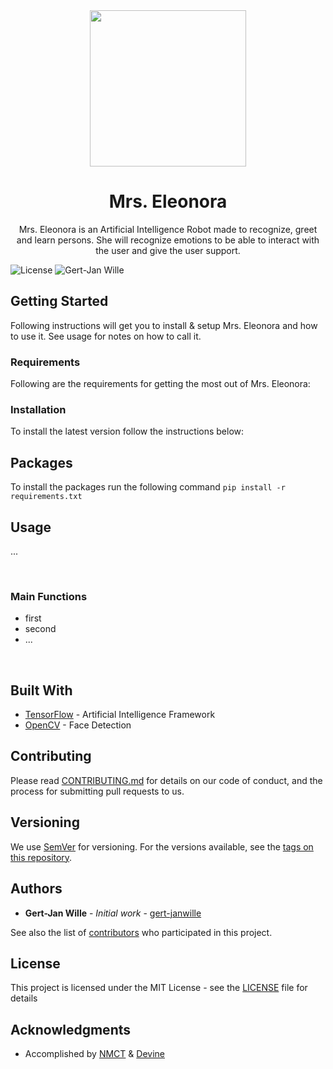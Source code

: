 <div align="center">
  <a href="https://github.com/gert-janwille/Eleonora">
    <img width="250" heigth="250" src="https://raw.github.com/gert-janwille/Eleonora/master/docs/assets/eleonora-official.png">
  </a>
  <br/>
  <h1>Mrs. Eleonora</h1>
  <p>
    Mrs. Eleonora is an Artificial Intelligence Robot made to recognize, greet and learn persons. She will recognize emotions to be able to interact with the user and give the user support.
</div>


![License](https://img.shields.io/badge/license-MIT-blue.svg)
![Gert-Jan Wille](https://img.shields.io/badge/Author-gert--janwille-blue.svg)



## Getting Started

Following instructions will get you to install & setup Mrs. Eleonora and how to use it. See usage for notes on how to call it.

### Requirements

Following are the requirements for getting the most out of Mrs. Eleonora:

### Installation

To install the latest version follow the instructions below:

## Packages
To install the packages run the following command
`pip install -r requirements.txt`

## Usage

...


<br/>

### Main Functions
* first
* second 
* ...

<br/>

## Built With

* [TensorFlow](https://www.tensorflow.org/) - Artificial Intelligence Framework
* [OpenCV](https://opencv.org/) - Face Detection

## Contributing

Please read [CONTRIBUTING.md](CONTRIBUTING.md) for details on our code of conduct, and the process for submitting pull requests to us.

## Versioning

We use [SemVer](http://semver.org/) for versioning. For the versions available, see the [tags on this repository](https://github.com/gert-janwille/Eleonora/tags).

## Authors

* **Gert-Jan Wille** - *Initial work* - [gert-janwille](https://github.com/gert-janwille)

See also the list of [contributors](https://github.com/gert-janwille/Eleonora/contributors) who participated in this project.

## License

This project is licensed under the MIT License - see the [LICENSE](LICENSE) file for details

## Acknowledgments

* Accomplished by [NMCT](http://www.howest.be/Default.aspx?target=pih&lan=nl&item=71&gclid=EAIaIQobChMI29Cbq9-41wIVA2wbCh20MwlUEAAYASAAEgIwYPD_BwE) & [Devine](http://www.howest.be/Default.aspx?target=pih&lan=nl&item=1094)
